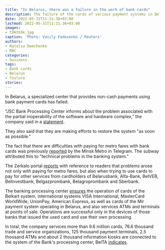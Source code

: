 ```yaml
---
title: "In Belarus, there was a failure in the work of bank cards"
description: The failure of the cards of various payment systems in Belarus is due to technical problems at a large processing center, which ensures the operation of almost 10 million bank cards
date: 2022-05-31T11:21:38+03:00
lastmod: 2022-05-31T11:21:38+03:00
images:
- tOH3S9k.jpg
caption: 'Photo: Vasily Fedosenko / Reuters'
authors:
- Natalia Demchenko
- RBC
categories:
- business
tags:
- Bank cards
- Belarus
- failure
stories:
---
```


In Belarus, a specialized center that provides non-cash payments using bank payment cards has failed.

“JSC Bank Processing Center informs about the problem associated with the partial inoperability of the software and hardware complex,” the company said in a [statement](https://www.npc.by/about/news/o-chastichnoy-nerabotosposobnosti-programmno-tekhnicheskogo-kompleksa-31-05-2022/).

They also said that they are making efforts to restore the system "as soon as possible."

The fact that there are difficulties with paying for metro fares with bank cards was previously [reported](https://t.me/minskoemetro/800) by the Minsk Metro in Telegram. The subway attributed this to "technical problems in the banking system."

The Zerkalo portal [reports](https://news.zerkalo.io/economics/15246.html) with reference to readers that problems arose not only with paying for metro fares, but also when trying to use cards to pay for other services from cardholders of Belarusbank, Alfa-Bank, BelVEB, Belinvestbank, Belgazprombank, Belagroprombank and Sberbank.

The banking processing center [ensures](https://www.npc.by/about/) the operation of cards of the Belkart system, international systems VISA International, MasterCard WorldWide, UnionPay, American Express, as well as cards of the Mir payment system operating in Belarus, and also services ATMs and terminals at points of sale. Operations are successful only in the devices of those banks that issued the used card and use their own processing.

In total, the company services more than 9.6 million cards, 76.6 thousand trade and service organizations, 125 thousand payment terminals, 2.5 thousand ATMs and about 2 thousand information kiosks are connected to the system of the Bank's processing center, BelTA [indicates](https://www.belta.by/economics/view/v-belarusi-proizoshel-sboj-v-rabote-bankovskih-kart-505007-2022/).